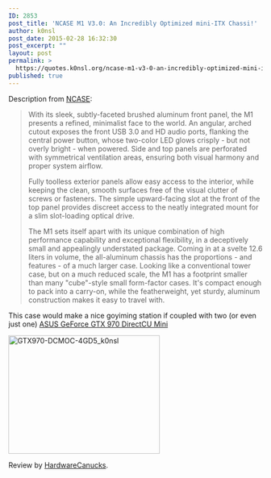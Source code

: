 ```yaml
---
ID: 2853
post_title: 'NCASE M1 V3.0: An Incredibly Optimized mini-ITX Chassi!'
author: k0nsl
post_date: 2015-02-28 16:32:30
post_excerpt: ""
layout: post
permalink: >
  https://quotes.k0nsl.org/ncase-m1-v3-0-an-incredibly-optimized-mini-itx-chassi.html
published: true
---
```

Description from <a href="https://www.ncases.com/product/M1" title="NCASE" target="_blank">NCASE</a>:
<blockquote>With its sleek, subtly-faceted brushed aluminum front panel, the M1 presents a refined, minimalist face to the world. An angular, arched cutout exposes the front USB 3.0 and HD audio ports, flanking the central power button, whose two-color LED glows crisply - but not overly bright - when powered. Side and top panels are perforated with symmetrical ventilation areas, ensuring both visual harmony and proper system airflow.

Fully toolless exterior panels allow easy access to the interior, while keeping the clean, smooth surfaces free of the visual clutter of screws or fasteners. The simple upward-facing slot at the front of the top panel provides discreet access to the neatly integrated mount for a slim slot-loading optical drive.

The M1 sets itself apart with its unique combination of high performance capability and exceptional flexibility, in a deceptively small and appealingly understated package. Coming in at a svelte 12.6 liters in volume, the all-aluminum chassis has the proportions - and features - of a much larger case. Looking like a conventional tower case, but on a much reduced scale, the M1 has a footprint smaller than many "cube"-style small form-factor cases. It's compact enough to pack into a carry-on, while the featherweight, yet sturdy, aluminum construction makes it easy to travel with.</blockquote>

This case would make a nice goyiming station if coupled with two (or even just one) <a href="http://www.asus.com/Graphics_Cards/GTX970DCMOC4GD5/" title="ASUS GeForce GTX 970 DirectCU Mini" target="_blank">ASUS GeForce GTX 970 DirectCU Mini</a> <img class='wpml_ico' alt='' src='http://quotes.k0nsl.org/wp-content/plugins/wp-monalisa/icons/wpml_yes.gif' />

<a href="http://quotes.k0nsl.org/wp-content/uploads/2015/02/GTX970-DCMOC-4GD5_k0nsl.jpg"><img src="http://quotes.k0nsl.org/wp-content/uploads/2015/02/GTX970-DCMOC-4GD5_k0nsl-300x235.jpg" alt="GTX970-DCMOC-4GD5_k0nsl" width="300" height="235" class="aligncenter size-medium wp-image-2858" /></a>

Review by <a href="https://www.youtube.com/channel/UCTzLRZUgelatKZ4nyIKcAbg" title="HardwareCanucks" target="_blank">HardwareCanucks</a>.